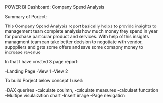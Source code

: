 POWER BI Dashboard: Company Spend Analysis

Summary of Porject:

This Company Spend Analysis report basically helps to provide insights to management team complete analysis how much money they spend in year for purchase particular product and services.
With help of this insights managment team can take better decision to negotiate with vendor, supppliers and gets some offers and save some comapny money to increase revenue.

In that I have created 3 page report:

-Landing Page
-View 1
-View 2

To build Porject below concept I used:

-DAX querires
-calculate coulmn, 
-calculate measures
-calculaet funcation
-Multipe visulaization chart 
-Insert image
-Page nevigation


